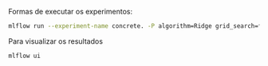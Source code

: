 
Formas de executar os experimentos:

~~~bash
mlflow run --experiment-name concrete. -P algorithm=Ridge grid_search=false
~~~

Para visualizar os resultados
~~~bash
mlflow ui
~~~